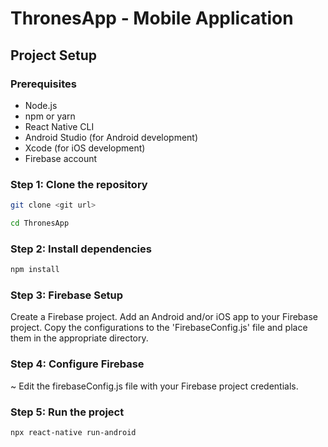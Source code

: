 # ThronesApp - Mobile Application

## Project Setup

### Prerequisites

- Node.js
- npm or yarn
- React Native CLI
- Android Studio (for Android development)
- Xcode (for iOS development)
- Firebase account

### Step 1: Clone the repository

```bash
git clone <git url>
```

```bash
cd ThronesApp
```

### Step 2: Install dependencies
```bash
npm install
```

### Step 3: Firebase Setup
Create a Firebase project.
Add an Android and/or iOS app to your Firebase project.
Copy the configurations to the 'FirebaseConfig.js' file and place them in the appropriate directory.

### Step 4: Configure Firebase
~ Edit the firebaseConfig.js file with your Firebase project credentials.

### Step 5: Run the project
```bash
npx react-native run-android
```